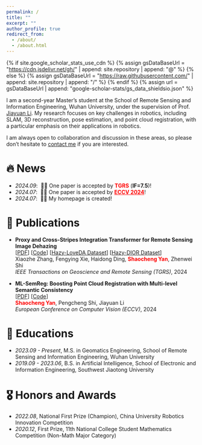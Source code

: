 ```yaml
---
permalink: /
title: ""
excerpt: ""
author_profile: true
redirect_from: 
  - /about/
  - /about.html
---
```


{% if site.google_scholar_stats_use_cdn %}
{% assign gsDataBaseUrl = "https://cdn.jsdelivr.net/gh/" | append: site.repository | append: "@" %}
{% else %}
{% assign gsDataBaseUrl = "https://raw.githubusercontent.com/" | append: site.repository | append: "/" %}
{% endif %}
{% assign url = gsDataBaseUrl | append: "google-scholar-stats/gs_data_shieldsio.json" %}

<span class='anchor' id='about-me'></span>

I am a second-year Master’s student at the School of Remote Sensing and Information Engineering, Wuhan University, under the supervision of Prof. [Jiayuan Li](https://ljy-rs.github.io/web/). My research focuses on key challenges in robotics, including SLAM, 3D reconstruction, pose estimation, and point cloud registration, with a particular emphasis on their applications in robotics.

I am always open to collaboration and discussion in these areas, so please don’t hesitate to [contact me](mailto:shaochengyan@whu.edu.cn) if you are interested.

# 🔥 News
- *2024.09*: &nbsp;🎉🎉 One paper is accepted by **<span style="color:red">TGRS</span>** (**IF=7.5**)!
- *2024.07*: &nbsp;🎉🎉 One paper is accepted by **<a href="https://eccv2024.ecva.net/" style="color:red">ECCV 2024</a>**!
- *2024.07*: &nbsp;🎉🎉 My homepage is created!

# 📝 Publications 

- **Proxy and Cross-Stripes Integration Transformer for Remote Sensing Image Dehazing**  
  [[PDF](https://ieeexplore.ieee.org/stamp/stamp.jsp?tp=&arnumber=10677537)] [[Code](https://github.com/SmileShaun/PCSformer)] [[Hazy-LoveDA Dataset](https://huggingface.co/datasets/SmileShaun/Hazy-LoveDA)] [[Hazy-DIOR Dataset](https://huggingface.co/datasets/SmileShaun/Hazy-DIOR)]  
  Xiaozhe Zhang, Fengying Xie, Haidong Ding, **<span style="color:red">Shaocheng Yan</span>**, Zhenwei Shi  
  *IEEE Transactions on Geoscience and Remote Sensing (TGRS)*, 2024

- **ML-SemReg: Boosting Point Cloud Registration with Multi-level Semantic Consistency**  
  [[PDF](https://arxiv.org/pdf/2407.09862)] [[Code](https://github.com/Laka-3DV/ML-SemReg)]  
  **<span style="color:red">Shaocheng Yan</span>**,  Pengcheng Shi,  Jiayuan Li  
  *European Conference on Computer Vision (ECCV)*, 2024
  

# 📖 Educations
- *2023.09 - Present*, M.S. in Geomatics Engineering, School of Remote Sensing and Information Engineering, Wuhan University
- *2019.09 - 2023.06*, B.S. in Artificial Intelligence, School of Electronic and Information Engineering, Southwest Jiaotong University

# 🎖 Honors and Awards
- *2022.08*, National First Prize (Champion), China University Robotics Innovation Competition  
- *2020.12*, First Prize, 11th National College Student Mathematics Competition (Non-Math Major Category)
